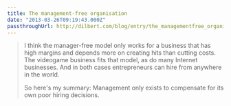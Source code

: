```yaml
---
title: The management-free organisation
date: "2013-03-26T09:19:43.000Z"
passthroughUrl: http://dilbert.com/blog/entry/the_managementfree_organization/
---
```


> I think the manager-free model only works for a business that has high margins and depends more on creating hits than cutting costs. The videogame business fits that model, as do many Internet businesses. And in both cases entrepreneurs can hire from anywhere in the world.
> 
> So here's my summary: Management only exists to compensate for its own poor hiring decisions.